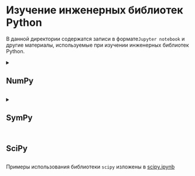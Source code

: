 # Изучение инженерных библиотек Python

В данной директории содержатся записи в формате`Jupyter notebook` 
и другие материалы, используемые при изучении инженерных библиотек Python.

<details>

<summary><h2>NumPy<h2></summary>

Примеры использования библиотеки `numpy` изложены в
[numpy.ipynb][numpy_notebook]

</details>

<details>

<summary><h2>SymPy<h2></summary>

Примеры использования библиотеки `sympy` изложены в
[sympy.ipynb][sympy_notebook]

</details>

<summary><h2>SciPy<h2></summary>

Примеры использования библиотеки `scipy` изложены в
[scipy.ipynb][scipy_notebook]

</details>

<!-- Ссылки -->


<!-- Для numpy -->

[numpy_notebook]: numpy.ipynb "Примеры использования библиотеки `numpy`"

<!-- Для sympy -->

[sympy_notebook]: sympy.ipynb "Примеры использования библиотеки `sympy`"

<!-- Для scipy -->

[scipy_notebook]: scipy.ipynb "Примеры использования библиотеки `scipy`"
